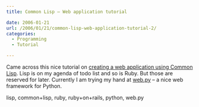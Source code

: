 ```yaml
---
title: Common Lisp – Web application tutorial

date: 2006-01-21
url: /2006/01/21/common-lisp-web-application-tutorial-2/
categories:
  - Programming
  - Tutorial

---
```

Came across this nice tutorial on [creating a web application using Common Lisp][1]. Lisp is on my agenda of todo list and so is Ruby. But those are reserved for later. Currently I am trying my hand at [web.py][2] &#8211; a nice web framework for Python.

<tags>lisp, common+lisp, ruby, ruby+on+rails, python, web.py</tags>

 [1]: http://pieterbreed.blogspot.com/2005/07/common-lisp-web-application-tutorial.html
 [2]: http://www.webpy.org